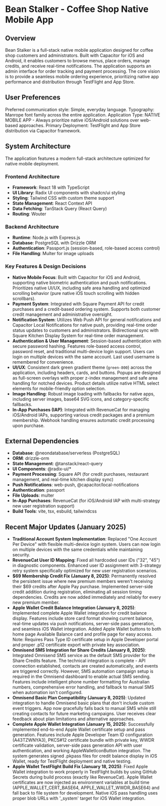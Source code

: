 # Bean Stalker - Coffee Shop Native Mobile App

## Overview
Bean Stalker is a full-stack native mobile application designed for coffee shop customers and administrators. Built with Capacitor for iOS and Android, it enables customers to browse menus, place orders, manage credits, and receive real-time notifications. The application supports an admin interface for order tracking and payment processing. The core vision is to provide a seamless mobile ordering experience, prioritizing native app performance and distribution through TestFlight and App Store.

## User Preferences
Preferred communication style: Simple, everyday language.
Typography: Manrope font family across the entire application.
Application Type: NATIVE MOBILE APP - Always prioritize native iOS/Android solutions over web-based approaches.
Primary Deployment: TestFlight and App Store distribution via Capacitor framework.

## System Architecture
The application features a modern full-stack architecture optimized for native mobile deployment.

### Frontend Architecture
- **Framework**: React 18 with TypeScript
- **UI Library**: Radix UI components with shadcn/ui styling
- **Styling**: Tailwind CSS with custom theme support
- **State Management**: React Context API
- **Data Fetching**: TanStack Query (React Query)
- **Routing**: Wouter

### Backend Architecture
- **Runtime**: Node.js with Express.js
- **Database**: PostgreSQL with Drizzle ORM
- **Authentication**: Passport.js (session-based, role-based access control)
- **File Handling**: Multer for image uploads

### Key Features & Design Decisions
- **Native Mobile Focus**: Built with Capacitor for iOS and Android, supporting native biometric authentication and push notifications. Prioritizes native UI/UX, including safe area handling and optimized scrolling behavior (pure native iOS touch scrolling with hidden scrollbars).
- **Payment System**: Integrated with Square Payment API for credit purchases and a credit-based ordering system. Supports both customer credit management and administrative oversight.
- **Notification System**: Utilizes Web Push API for general notifications and Capacitor Local Notifications for native push, providing real-time order status updates to customers and administrators. Bidirectional sync with Square Kitchen Display System for real-time order management.
- **Authentication & User Management**: Session-based authentication with secure password hashing. Features role-based access control, password reset, and traditional multi-device login support. Users can login on multiple devices with the same account. Last used username is remembered for convenience.
- **UI/UX**: Consistent dark green gradient theme (`green-800`) across the application, including headers, cards, and buttons. Popups are designed as full-screen overlays with proper z-index management and safe area handling for notched devices. Product details utilize native HTML select elements for mobile-friendly option selection.
- **Image Handling**: Robust image loading with fallbacks for native apps, including server images, base64 SVG icons, and category-specific fallbacks.
- **In-App Purchases (IAP)**: Integrated with RevenueCat for managing iOS/Android IAPs, supporting various credit packages and a premium membership. Webhook handling ensures automatic credit processing upon purchase.

## External Dependencies
- **Database**: @neondatabase/serverless (PostgreSQL)
- **ORM**: drizzle-orm
- **State Management**: @tanstack/react-query
- **UI Components**: @radix-ui/*
- **Payment Processing**: Square API (for credit purchases, restaurant management, and real-time kitchen display sync)
- **Push Notifications**: web-push, @capacitor/local-notifications
- **Authentication**: passport
- **File Uploads**: multer
- **In-App Purchases**: RevenueCat (for iOS/Android IAP with multi-strategy new user registration support)
- **Build Tools**: vite, tsx, esbuild, tailwindcss

## Recent Major Updates (January 2025)
- **Traditional Account System Implementation**: Replaced "One Account Per Device" with flexible multi-device login system. Users can now login on multiple devices with the same credentials while maintaining security.
- **RevenueCat User ID Mapping**: Fixed all hardcoded user IDs ("32", "45") in diagnostic components. Enhanced user ID assignment with 3-strategy retry system specifically optimized for new user registration scenarios.
- **$69 Membership Credit Fix (January 8, 2025)**: Permanently resolved the persistent issue where new premium members weren't receiving their $69 credits after Apple Pay purchase. Implemented server-side credit addition during registration, eliminating all session timing dependencies. Credits are now added immediately and reliably for every new premium member.
- **Apple Wallet Credit Balance Integration (January 8, 2025)**: Implemented complete Apple Wallet integration for credit balance display. Features include store card format showing current balance, real-time updates via push notifications, server-side pass generation, and seamless iOS Wallet integration. Added Apple Wallet buttons to both home page Available Balance card and profile page for easy access. Note: Requires Pass Type ID certificate setup in Apple Developer portal and proper .p12 certificate export with private key association.
- **Omnisend SMS Integration for Share Credits (January 8, 2025)**: Integrated Omnisend SMS service as the default SMS provider for the Share Credits feature. The technical integration is complete - API connection established, contacts are created automatically, and events are triggered correctly. However, SMS automation campaign setup is required in the Omnisend dashboard to enable actual SMS sending. Features include intelligent phone number formatting for Australian numbers, comprehensive error handling, and fallback to manual SMS when automation isn't configured.
- **Omnisend Basic Plan Compatibility (January 8, 2025)**: Updated integration to handle Omnisend basic plans that don't include custom event triggers. App now gracefully falls back to manual SMS while still creating contacts for future marketing campaigns. User receives clear feedback about plan limitations and alternative approaches.
- **Complete Apple Wallet Integration (January 15, 2025)**: Successfully implemented end-to-end Apple Wallet certificate setup and pass generation. Features include Apple Developer Team ID configuration (A43TZWNYA3), PKCS#12 certificate bundle with private key, WWDR certificate validation, server-side pass generation API with user authentication, and working AppleWalletIconButton integration. The system generates signed .pkpass files for credit balance display in iOS Wallet, ready for TestFlight deployment and native testing.
- **Apple Wallet TestFlight Build Fix (January 18, 2025)**: Fixed Apple Wallet integration to work properly in TestFlight builds by using GitHub Secrets during build process (exactly like RevenueCat). Apple Wallet certificates are now injected as environment variables at build time (APPLE_WALLET_CERT_BASE64, APPLE_WALLET_WWDR_BASE64) and fall back to file system for development. Native iOS pass handling uses proper blob URLs with '_system' target for iOS Wallet integration.